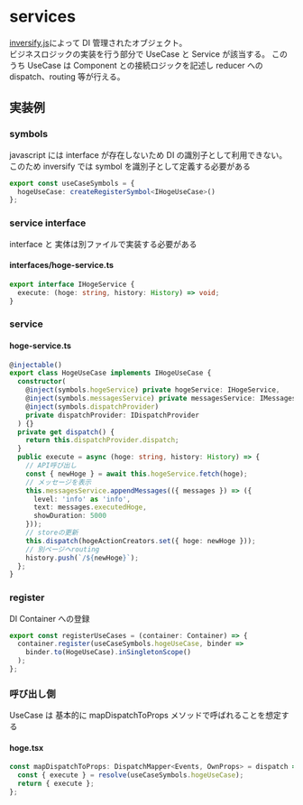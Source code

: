 # services

[inversify.js](https://github.com/inversify/InversifyJS)によって DI 管理されたオブジェクト。  
ビジネスロジックの実装を行う部分で UseCase と Service が該当する。
このうち UseCase は Component との接続ロジックを記述し reducer への dispatch、routing 等が行える。

## 実装例

### symbols

javascript には interface が存在しないため DI の識別子として利用できない。
このため inversify では symbol を識別子として定義する必要がある

```ts
export const useCaseSymbols = {
  hogeUseCase: createRegisterSymbol<IHogeUseCase>()
};
```

### service interface

interface と 実体は別ファイルで実装する必要がある

#### interfaces/hoge-service.ts

```ts
export interface IHogeService {
  execute: (hoge: string, history: History) => void;
}
```

### service

#### hoge-service.ts

```ts
@injectable()
export class HogeUseCase implements IHogeUseCase {
  constructor(
    @inject(symbols.hogeService) private hogeService: IHogeService,
    @inject(symbols.messagesService) private messagesService: IMessagesUseCase,
    @inject(symbols.dispatchProvider)
    private dispatchProvider: IDispatchProvider
  ) {}
  private get dispatch() {
    return this.dispatchProvider.dispatch;
  }
  public execute = async (hoge: string, history: History) => {
    // API呼び出し
    const { newHoge } = await this.hogeService.fetch(hoge);
    // メッセージを表示
    this.messagesService.appendMessages(({ messages }) => ({
      level: 'info' as 'info',
      text: messages.executedHoge,
      showDuration: 5000
    }));
    // storeの更新
    this.dispatch(hogeActionCreators.set({ hoge: newHoge }));
    // 別ページヘrouting
    history.push(`/${newHoge}`);
  };
}
```

### register

DI Container への登録

```ts
export const registerUseCases = (container: Container) => {
  container.register(useCaseSymbols.hogeUseCase, binder =>
    binder.to(HogeUseCase).inSingletonScope()
  );
};
```

### 呼び出し側

UseCase は 基本的に mapDispatchToProps メソッドで呼ばれることを想定する

#### hoge.tsx

```ts
const mapDispatchToProps: DispatchMapper<Events, OwnProps> = dispatch => {
  const { execute } = resolve(useCaseSymbols.hogeUseCase);
  return { execute };
};
```

